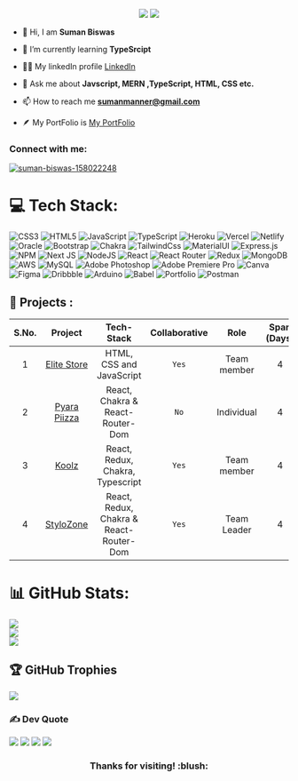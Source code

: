 <p align="center">
  <img src="https://readme-typing-svg.demolab.com/?lines=Hi+👋+from+Suman+Biswas!;A+Passionate+Full+Stack+Web-Developer+From+India&font=Fira%20Code&center=true&width=700&height=50&weight=700&size=24&duration=2000&pause=2000">
  <img src="https://user-images.githubusercontent.com/73097560/115834477-dbab4500-a447-11eb-908a-139a6edaec5c.gif">
</p> 
<!-- <img align="center" alt="Coding" width="100%" src="https://dvokhk8ohqhd8.cloudfront.net/assets/engineering_types/full_stack/hero_image-6d2af04d8ff26b2334e0f866b3e3671b8c5e32fca0f4883c2e6a35248e36d77d.svg">
<img align="right" alt="Coding" width="400" src="https://camo.githubusercontent.com/d3a9f3a787ffc69aa73aa0a5cb5a29b968b823b62d80f7b589a705664dde9e2b/68747470733a2f2f7777772e627970656f706c652e636f6d2f77702d636f6e74656e742f75706c6f6164732f323031392f30332f70656f706c652d61742d776f726b2e676966"> -->



<!-- - 🔭 I’m currently studying in **Masai** -->
- 🔭 Hi, I am **Suman Biswas**
  
- 🌱 I’m currently learning **TypeSrcipt**

- 👨‍💻 My linkedIn profile [LinkedIn](https://linkedin.com/in/suman-biswas-158022248)

- 💬 Ask me about **Javscript, MERN ,TypeScript, HTML, CSS etc.**

- 📫 How to reach me **sumanmanner@gmail.com**

- 🪶 My PortFolio is <a href="https://sumanblswas.github.io/">My PortFolio</a>


<h3 align="left">Connect with me:</h3>
<p align="left">
<a href="https://linkedin.com/in/suman-biswas-158022248" target="blank"><img align="center" src="https://img.shields.io/badge/LinkedIn-%230077B5.svg?logo=linkedin&logoColor=white" alt="suman-biswas-158022248"/></a>
</p>


# 💻 Tech Stack:
![CSS3](https://img.shields.io/badge/css3-%231572B6.svg?style=for-the-badge&logo=css3&logoColor=white) ![HTML5](https://img.shields.io/badge/html5-%23E34F26.svg?style=for-the-badge&logo=html5&logoColor=white) ![JavaScript](https://img.shields.io/badge/javascript-%23323330.svg?style=for-the-badge&logo=javascript&logoColor=%23F7DF1E) ![TypeScript](https://img.shields.io/badge/typescript-%23007ACC.svg?style=for-the-badge&logo=typescript&logoColor=white) ![Heroku](https://img.shields.io/badge/heroku-%23430098.svg?style=for-the-badge&logo=heroku&logoColor=white) ![Vercel](https://img.shields.io/badge/vercel-%23000000.svg?style=for-the-badge&logo=vercel&logoColor=white) ![Netlify](https://img.shields.io/badge/netlify-%23000000.svg?style=for-the-badge&logo=netlify&logoColor=#00C7B7) ![Oracle](https://img.shields.io/badge/Oracle-F80000?style=for-the-badge&logo=oracle&logoColor=white) ![Bootstrap](https://img.shields.io/badge/bootstrap-%23563D7C.svg?style=for-the-badge&logo=bootstrap&logoColor=white) ![Chakra](https://img.shields.io/badge/chakra-%234ED1C5.svg?style=for-the-badge&logo=chakraui&logoColor=white) ![TailwindCss](https://img.shields.io/badge/tailwindcss-%23323330.svg?style=for-the-badge&logo=tailwindcss&logoColor=%23F7DF1E) ![MaterialUI](https://img.shields.io/badge/materialui-%23000000.svg?style=for-the-badge&logo=materialui&logoColor=white) ![Express.js](https://img.shields.io/badge/express.js-%23404d59.svg?style=for-the-badge&logo=express&logoColor=%2361DAFB) ![NPM](https://img.shields.io/badge/NPM-%23000000.svg?style=for-the-badge&logo=npm&logoColor=white) ![Next JS](https://img.shields.io/badge/Next-black?style=for-the-badge&logo=next.js&logoColor=white) ![NodeJS](https://img.shields.io/badge/node.js-6DA55F?style=for-the-badge&logo=node.js&logoColor=white) ![React](https://img.shields.io/badge/react-%2320232a.svg?style=for-the-badge&logo=react&logoColor=%2361DAFB) ![React Router](https://img.shields.io/badge/React_Router-CA4245?style=for-the-badge&logo=react-router&logoColor=white) ![Redux](https://img.shields.io/badge/redux-%23593d88.svg?style=for-the-badge&logo=redux&logoColor=white) ![MongoDB](https://img.shields.io/badge/MongoDB-%234ea94b.svg?style=for-the-badge&logo=mongodb&logoColor=white) ![AWS](https://img.shields.io/badge/aws-%23F24E1E.svg?style=for-the-badge&logo=aws&logoColor=white) ![MySQL](https://img.shields.io/badge/MySQL-%234ea94b.svg?style=for-the-badge&logo=mysql&logoColor=white) ![Adobe Photoshop](https://img.shields.io/badge/adobephotoshop-%2331A8FF.svg?style=for-the-badge&logo=adobephotoshop&logoColor=white) ![Adobe Premiere Pro](https://img.shields.io/badge/Adobe%20Premiere%20Pro-9999FF.svg?style=for-the-badge&logo=Adobe%20Premiere%20Pro&logoColor=white) ![Canva](https://img.shields.io/badge/Canva-%2300C4CC.svg?style=for-the-badge&logo=Canva&logoColor=white) ![Figma](https://img.shields.io/badge/figma-%23F24E1E.svg?style=for-the-badge&logo=figma&logoColor=white) ![Dribbble](https://img.shields.io/badge/Dribbble-EA4C89?style=for-the-badge&logo=dribbble&logoColor=white) ![Arduino](https://img.shields.io/badge/-Arduino-00979D?style=for-the-badge&logo=Arduino&logoColor=white) ![Babel](https://img.shields.io/badge/Babel-F9DC3e?style=for-the-badge&logo=babel&logoColor=black) ![Portfolio](https://img.shields.io/badge/Portfolio-%23000000.svg?style=for-the-badge&logo=firefox&logoColor=#FF7139) ![Postman](https://img.shields.io/badge/Postman-FF6C37?style=for-the-badge&logo=postman&logoColor=white)

## 📜 Projects :

| S.No. | Project | Tech-Stack |  Collaborative | Role | Span (Days) | Clone of |
|:--:| :----------------------------: | :----------------------------------------------:|:--------:|:---------:|:-----:|:----------------:|
| 1 |  [Elite Store](https://elite-store-group.netlify.app/)| HTML, CSS and JavaScript| `Yes` | Team member|   4 |[Dermstore](https://www.dermstore.com/)| 
| 2 |  [Pyara Piizza](https://pyara-piizza.netlify.app/)| React, Chakra & React-Router-Dom | `No`|  Individual| 4 |[Domino's](https://www.dominos.co.in/)|
| 3 |  [Koolz](https://koolz.vercel.app/)| React, Redux, Chakra, Typescript | `Yes`|  Team member| 4 |[Koovs](https://www.koovs.com/)|
| 4 |  [StyloZone](https://frontend-nu-hazel-89.vercel.app/)| React, Redux, Chakra & React-Router-Dom | `Yes`|  Team Leader| 4 |[Limeroad](https://www.limeroad.com/)|

# 📊 GitHub Stats:
![](https://github-readme-stats.vercel.app/api?username=SumanBlswas&theme=radical&hide_border=true&include_all_commits=true&count_private=true)<br/>
![](https://github-readme-streak-stats.herokuapp.com/?user=SumanBlswas&theme=radical&hide_border=true)<br/>
![](https://github-readme-stats.vercel.app/api/top-langs/?username=SumanBlswas&theme=radical&hide_border=true&include_all_commits=true&count_private=true&layout=compact)

## 🏆 GitHub Trophies
<!-- ![](https://github-profile-trophy.vercel.app/?username=SumanBlswas&theme=radical&no-frame=true&no-bg=false&margin-w=4) -->
![](https://github-profile-trophy.vercel.app/?username=SumanBlswas&theme=radical&no-frame=""&no-bg=false&margin-w=4)

### ✍️ Dev Quote
![](https://quotes-github-readme.vercel.app/api?type=vetical&theme=tokyonight)
![](https://quotes-github-readme.vercel.app/api?type=vetical&theme=gruvbox)
<img src="https://user-images.githubusercontent.com/73097560/115834477-dbab4500-a447-11eb-908a-139a6edaec5c.gif">
[![](https://visitcount.itsvg.in/api?id=SumanBlswas&icon=7&color=10)](https://visitcount.itsvg.in)
<h3 align="center">Thanks for visiting! :blush: </h3>


<!-- | 1 |  [Travel Hut](https://travel-hut-by-suman.netlify.app/)| HTML, CSS and JavaScript | `No`|  Individual| 4 |[Travelocity](https://www.travelocity.com/)| -->


